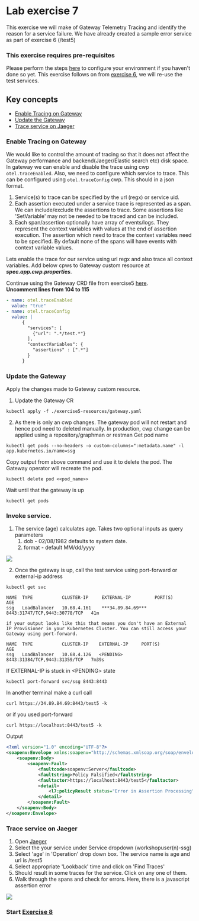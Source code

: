 
# Lab exercise 7
This exercise we will make of Gateway Telemetry Tracing and identify the reason for a service failure. We have already created a sample error service as part of exercise 6 (/test5) 

### This exercise requires pre-requisites
Please perform the steps [here](./readme.md#before-you-start) to configure your environment if you haven't done so yet. This exercise follows on from [exercise 6](./lab-exercise6.md), we will re-use the test services.

## Key concepts
- [Enable Tracing on Gateway](#enable-tracing-on-gateway)
- [Update the Gateway](#update-the-gateway)
- [Trace service on Jaeger](#trace-service-on-jaeger)

### Enable Tracing on Gateway
We would like to control the amount of tracing so that it does not affect the Gateway performance and backend(Jaeger/Elastic search etc) disk space.
In gateway we can enable and disable the trace using cwp `otel.traceEnabled`. Also, we need to configure which service to trace. This can be configured using `otel.traceConfig` cwp. This should in a json format. 
1. Service(s) to trace can be specified by the url (regx) or service uid.
2. Each assertion executed under a service trace is represented as a span. We can include/exclude the assertions to trace. Some assertions like 'SetVariable' may not be needed to be traced and can be included.
3. Each span/assertion optionally have array of events/logs. They represent the context variables with values at the end of assertion execution. The assertion which need to trace the context variables need to be specified. By default none of the spans will have events with context variable values.

Lets enable the trace for our service using url regx and also trace all context variables. 
Add below cpws to Gateway custom resource at  _***spec.app.cwp.properties***_. 

Continue using the Gateway CRD file from exercise5 [here](/exercise5-resources/gateway.yaml).
</br> __**Uncomment lines from 104 to 115**__

```yaml
- name: otel.traceEnabled
  value: "true"
- name: otel.traceConfig
  value: |
      {
        "services": [
          {"url": ".*/test.*"}
        ],
        "contextVariables": {
          "assertions" : [".*"]
        }
      }
```

### Update the Gateway
Apply the changes made to Gateway custom resource. 

1. Update the Gateway CR
```
kubectl apply -f ./exercise5-resources/gateway.yaml
```
2. As there is only an cwp changes. The gateway pod will not restart and hence pod need to deleted manually. In production, cwp change can be applied using a repository/graphman or restman
Get pod name
```
kubectl get pods --no-headers -o custom-columns=":metadata.name" -l app.kubernetes.io/name=ssg
```
Copy output from above command and use it to delete the pod. The Gateway operator will recreate the pod.
```
kubectl delete pod <<pod_name>>
```
Wait until that the gateway is up
```
kubectl get pods
```
### Invoke service.
1. The service (age) calculates age. Takes two optional inputs as query parameters
    1. dob -  02/08/1982 defaults to system date.
    2. format - default MM/dd/yyyy

<kbd><img src="https://github.com/Gazza7205/cloud-workshop-labs/assets/59958248/dc9343e8-b452-489e-bc83-7201a30a6d51" /></kbd>


2. Once the gateway is up, call the test service using port-forward or external-ip address
```
kubectl get svc

NAME  TYPE           CLUSTER-IP     EXTERNAL-IP         PORT(S)                         AGE
ssg   LoadBalancer   10.68.4.161    ***34.89.84.69***   8443:31747/TCP,9443:30778/TCP   41m

if your output looks like this that means you don't have an External IP Provisioner in your Kubernetes Cluster. You can still access your Gateway using port-forward.

NAME  TYPE           CLUSTER-IP    EXTERNAL-IP     PORT(S)                         AGE
ssg   LoadBalancer   10.68.4.126   <PENDING>       8443:31384/TCP,9443:31359/TCP   7m39s
```

If EXTERNAL-IP is stuck in \<PENDING> state
```
kubectl port-forward svc/ssg 8443:8443
```
In another terminal make a curl call
```
curl https://34.89.84.69:8443/test5 -k
```
or if you used port-forward
```
curl https://localhost:8443/test5 -k
```
Output
```xml
<?xml version="1.0" encoding="UTF-8"?>
<soapenv:Envelope xmlns:soapenv="http://schemas.xmlsoap.org/soap/envelope/">
    <soapenv:Body>
        <soapenv:Fault>
            <faultcode>soapenv:Server</faultcode>
            <faultstring>Policy Falsified</faultstring>
            <faultactor>https://localhost:8443/test5</faultactor>
            <detail>
                <l7:policyResult status="Error in Assertion Processing" xmlns:l7="http://www.layer7tech.com/ws/policy/fault"/>
            </detail>
        </soapenv:Fault>
    </soapenv:Body>
</soapenv:Envelope>

```

### Trace service on Jaeger
1. Open [Jaeger](https://jaeger.brcmlabs.com/)
2. Select the your service under Service dropdown (workshopuser(n)-ssg)
3. Select 'age' in 'Operation' drop down box. The service name is age and url is /test5
4. Select appropriate 'Lookback' time and click on 'Find Traces'
5. Should result in some traces for the service. Click on any one of them.
6. Walk through the spans and check for errors. Here, there is a javascript assertion error

<kbd><img src="https://github.com/Gazza7205/cloud-workshop-labs/assets/59958248/5ff8a008-68e3-427f-8270-b33f1fc8e34b" /></kbd>

### Start [Exercise 8](./lab-exercise8.md)
